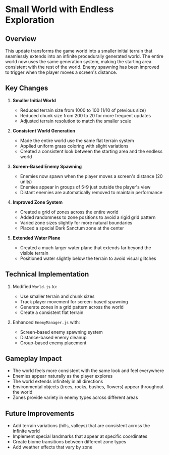 # Small World with Endless Exploration

## Overview
This update transforms the game world into a smaller initial terrain that seamlessly extends into an infinite procedurally generated world. The entire world now uses the same generation system, making the starting area consistent with the rest of the world. Enemy spawning has been improved to trigger when the player moves a screen's distance.

## Key Changes

1. **Smaller Initial World**
   - Reduced terrain size from 1000 to 100 (1/10 of previous size)
   - Reduced chunk size from 200 to 20 for more frequent updates
   - Adjusted terrain resolution to match the smaller scale

2. **Consistent World Generation**
   - Made the entire world use the same flat terrain system
   - Applied uniform grass coloring with slight variations
   - Created a consistent look between the starting area and the endless world

3. **Screen-Based Enemy Spawning**
   - Enemies now spawn when the player moves a screen's distance (20 units)
   - Enemies appear in groups of 5-9 just outside the player's view
   - Distant enemies are automatically removed to maintain performance

4. **Improved Zone System**
   - Created a grid of zones across the entire world
   - Added randomness to zone positions to avoid a rigid grid pattern
   - Varied zone sizes slightly for more natural boundaries
   - Placed a special Dark Sanctum zone at the center

5. **Extended Water Plane**
   - Created a much larger water plane that extends far beyond the visible terrain
   - Positioned water slightly below the terrain to avoid visual glitches

## Technical Implementation

1. Modified `World.js` to:
   - Use smaller terrain and chunk sizes
   - Track player movement for screen-based spawning
   - Generate zones in a grid pattern across the world
   - Create a consistent flat terrain

2. Enhanced `EnemyManager.js` with:
   - Screen-based enemy spawning system
   - Distance-based enemy cleanup
   - Group-based enemy placement

## Gameplay Impact

- The world feels more consistent with the same look and feel everywhere
- Enemies appear naturally as the player explores
- The world extends infinitely in all directions
- Environmental objects (trees, rocks, bushes, flowers) appear throughout the world
- Zones provide variety in enemy types across different areas

## Future Improvements

- Add terrain variations (hills, valleys) that are consistent across the infinite world
- Implement special landmarks that appear at specific coordinates
- Create biome transitions between different zone types
- Add weather effects that vary by zone